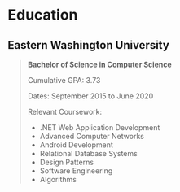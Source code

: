 # Education

## Eastern Washington University

> **Bachelor of Science in Computer Science**
>
> Cumulative GPA: 3.73
>
> Dates: September 2015 to June 2020
>
> Relevant Coursework:
>
> + .NET Web Application Development
> + Advanced Computer Networks
> + Android Development
> + Relational Database Systems
> + Design Patterns
> + Software Engineering
> + Algorithms
